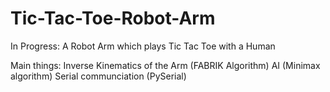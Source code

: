 # Tic-Tac-Toe-Robot-Arm
In Progress: A Robot Arm which plays Tic Tac Toe with a Human

Main things:
Inverse Kinematics of the Arm (FABRIK Algorithm)
AI (Minimax algorithm)
Serial communciation (PySerial)
